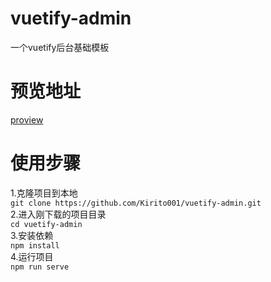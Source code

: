 # vuetify-admin
一个vuetify后台基础模板
# 预览地址
<a href="http://fhluo.gitee.io/vuetify-admin" target="_blank">proview</a>
# 使用步骤
1.克隆项目到本地<br/>
`git clone https://github.com/Kirito001/vuetify-admin.git`<br/>
2.进入刚下载的项目目录<br/>
`cd vuetify-admin`<br/>
3.安装依赖<br/>
`npm install`<br/>
4.运行项目<br/>
`npm run serve`<br/>
